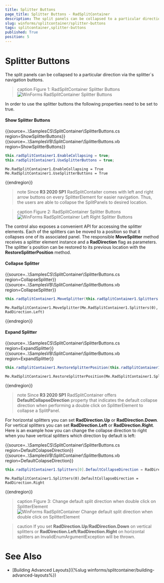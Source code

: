 ```yaml
---
title: Splitter Buttons
page_title: Splitter Buttons - RadSplitContainer
description: The split panels can be collapsed to a particular direction via the splitter`s navigation buttons.
slug: winforms/splitcontainer/splitter-buttons
tags: splitcontainer,splitter-buttons
published: True
position: 5
---
```


# Splitter Buttons

The split panels can be collapsed to a particular direction via the splitter`s navigation buttons.

>caption Figure 1: RadSplitContainer Splitter Buttons
![WinForms RadSplitContainer Splitter Buttons](images/splitcontainer-splitter-buttons001.gif)

In order to use the splitter buttons the following properties need to be set to true.

#### Show Splitter Buttons

{{source=..\SamplesCS\SplitContainer\SplitterButtons.cs region=ShowSplitterButtons}} 
{{source=..\SamplesVB\SplitContainer\SplitterButtons.vb region=ShowSplitterButtons}}
````C#
this.radSplitContainer1.EnableCollapsing = true;
this.radSplitContainer1.UseSplitterButtons = true;

````
````VB.NET
Me.RadSplitContainer1.EnableCollapsing = True
Me.RadSplitContainer1.UseSplitterButtons = True

```` 



{{endregion}}

>note Since **R3 2020 SP1** RadSplitContaiter comes with left and right arrow buttons on every SplitterElement for easier navigation. Thus, the users are able to collapse the SplitPanels to desired location.

>caption Figure 2: RadSplitContainer Splitter Buttons
![WinForms RadSplitContainer Left Right Splitter Buttons](images/splitcontainer-splitter-buttons002.gif)


The control also exposes a convenient API for accessing the splitter elements. Each of the splitters can be moved to a position so that it collapses one of its associated panel. The responsible **MoveSplitter** method receives a splitter element instance and a **RadDirection** flag as parameters. The splitter`s position can be restored to its previous location with the **RestoreSplitterPosition** method.

#### Collapse Splitter

{{source=..\SamplesCS\SplitContainer\SplitterButtons.cs region=CollapsеSplitter}} 
{{source=..\SamplesVB\SplitContainer\SplitterButtons.vb region=CollapsеSplitter}}
````C#
this.radSplitContainer1.MoveSplitter(this.radSplitContainer1.Splitters[0], RadDirection.Left);

````
````VB.NET
Me.RadSplitContainer1.MoveSplitter(Me.RadSplitContainer1.Splitters(0), RadDirection.Left)

```` 

{{endregion}}

#### Expand Splitter

{{source=..\SamplesCS\SplitContainer\SplitterButtons.cs region=ExpandSplitter}} 
{{source=..\SamplesVB\SplitContainer\SplitterButtons.vb region=ExpandSplitter}}
````C#
this.radSplitContainer1.RestoreSplitterPosition(this.radSplitContainer1.Splitters[0]);

````
````VB.NET
Me.RadSplitContainer1.RestoreSplitterPosition(Me.RadSplitContainer1.Splitters(0))

```` 

{{endregion}}

>note Since **R3 2020 SP1** RadSplitContainer offers **DefaultCollapseDirection** property that indicates the default collapse direction when performing a double click on SplitterElement to collapse a SplitPanel. 


For horizontal splitters you can set **RadDirection.Up** or **RadDirection.Down**. For vertical splitters you can set **RadDirection.Left** or **RadDirection.Right**. Here is an example how you can change the collapse direction to right when you have vertical splitters which direction by default is left:

{{source=..\SamplesCS\SplitContainer\SplitterButtons.cs region=DefaultColapseDirection}} 
{{source=..\SamplesVB\SplitContainer\SplitterButtons.vb region=DefaultColapseDirection}}
````C#
this.radSplitContainer1.Splitters[0].DefaultCollapseDirection = RadDirection.Right;

````
````VB.NET
Me.RadSplitContainer1.Splitters(0).DefaultCollapseDirection = RadDirection.Right

```` 


{{endregion}}


>caption Figure 3: Change default split direction when double click on SplitterElement
![WinForms RadSplitContainer Change default split direction when double click on SplitterElement](images/splitcontainer-splitter-buttons003.gif)

>caution If you set **RadDirection.Up**/**RadDirection.Down** on vertical splitters or **RadDirection.Left**/**RadDirection.Right** on horizontal splitters an InvalidEnumArgumentException will be thrown.



# See Also

* [Building Advanced Layouts]({%slug winforms/splitcontainer/building-advanced-layouts%})	

